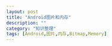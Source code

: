 ```yaml
---
layout: post
title: "Android图片和内存"
description: ""
category: "知识整理"
tags: [Android,图片,内存,Bitmap,Memory]
---
```


